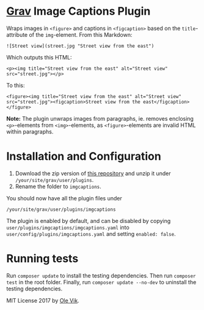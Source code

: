 # [Grav](http://getgrav.org/) Image Captions Plugin

Wraps images in `<figure>` and captions in `<figcaption>` based on the `title`-attribute of the `img`-element. From this Markdown:

	![Street view](street.jpg "Street view from the east")

Which outputs this HTML:

	<p><img title="Street view from the east" alt="Street view" src="street.jpg"></p>

To this:

	<figure><img title="Street view from the east" alt="Street view" src="street.jpg"><figcaption>Street view from the east</figcaption></figure>

**Note:** The plugin unwraps images from paragraphs, ie. removes enclosing `<p>`-elements from `<img>`-elements, as `<figure>`-elements are invalid HTML within paragraphs.

# Installation and Configuration

1. Download the zip version of [this repository](https://github.com/OleVik/grav-plugin-imgcaptions) and unzip it under `/your/site/grav/user/plugins`.
2. Rename the folder to `imgcaptions`.

You should now have all the plugin files under

    /your/site/grav/user/plugins/imgcaptions

The plugin is enabled by default, and can be disabled by copying `user/plugins/imgcaptions/imgcaptions.yaml` into `user/config/plugins/imgcaptions.yaml` and setting `enabled: false`.

# Running tests

Run `composer update` to install the testing dependencies. Then run `composer test` in the root folder. Finally, run `composer update --no-dev` to uninstall the testing dependencies.

MIT License 2017 by [Ole Vik](http://github.com/olevik).